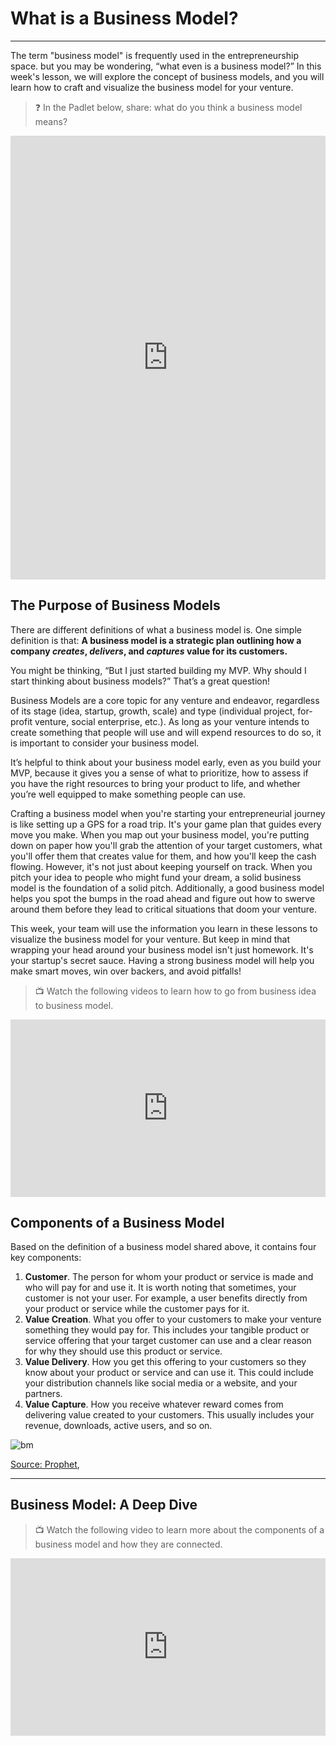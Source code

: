 # What is a Business Model?

---

The term "business model" is frequently used in the entrepreneurship space. but you may be wondering, “what even is a business model?” In this week's lesson, we will explore the concept of business models, and you will learn how to craft and visualize the business model for your venture. 

>❓ In the Padlet below, share: what do you think a business model means?

<div style="border:1px solid rgba(0,0,0,0.1);border-radius:2px;box-sizing:border-box;overflow:hidden;position:relative;width:100%;background:#F4F4F4"><iframe src="https://padlet.com/embed/aki8g3jmskpq6yqs" frameborder="0" allow="camera;microphone;geolocation" style="width:100%;height:708px;display:block;padding:0;margin:0"></iframe></div>

## The Purpose of Business Models

There are different definitions of what a business model is. One simple definition is that: 
**A business model is a strategic plan outlining how a company *creates*, *delivers*, and *captures* value for its customers.**

You might be thinking, “But I just started building my MVP. Why should I start thinking about business models?” That’s a great question!

Business Models are a core topic for any venture and endeavor, regardless of its stage (idea, startup, growth, scale) and type (individual project, for-profit venture, social enterprise, etc.). As long as your venture intends to create something that people will use and will expend resources to do so, it is important to consider your business model.

It’s helpful to think about your business model early, even as you build your MVP, because it gives you a sense of what to prioritize, how to assess if you have the right resources to bring your product to life, and whether you’re well equipped to make something people can use.

Crafting a business model when you're starting your entrepreneurial journey is like setting up a GPS for a road trip. It's your game plan that guides every move you make. When you map out your business model, you're putting down on paper how you'll grab the attention of your target customers, what you'll offer them that creates value for them, and how you'll keep the cash flowing. However, it's not just about keeping yourself on track. When you pitch your idea to people who might fund your dream, a solid business model is the foundation of a solid pitch. Additionally, a good business model helps you spot the bumps in the road ahead and figure out how to swerve around them before they lead to critical situations that doom your venture. 

This week, your team will use the information you learn in these lessons to visualize the business model for your venture. But keep in mind that wrapping your head around your business model isn't just homework. It's your startup's secret sauce. Having a strong business model will help you make smart moves, win over backers, and avoid pitfalls!

> 📺 Watch the following videos to learn how to go from business idea to business model.

<div style="position: relative; padding-bottom: 56.25%; height: 0;"><iframe src="https://www.youtube.com/embed/wwShFsSFb-Y?si=qOPOjMpC5-FGEyMb" title="YouTube video player" frameborder="0" allow="accelerometer; autoplay; clipboard-write; encrypted-media; gyroscope; picture-in-picture" allowfullscreen style="position: absolute; top: 0; left: 0; width: 100%; height: 100%;"></iframe></div>

## Components of a Business Model

Based on the definition of a business model shared above, it contains four key components:

1. **Customer**. The person for whom your product or service is made and who will pay for and use it. It is worth noting that sometimes, your customer is not your user. For example, a user benefits directly from your product or service while the customer pays for it.
2. **Value Creation**. What you offer to your customers to make your venture something they would pay for. This includes your tangible product or service offering that your target customer can use and a clear reason for why they should use this product or service.
3. **Value Delivery**. How you get this offering to your customers so they know about your product or service and can use it. This could include your distribution channels like social media or a website, and your partners.
4. **Value Capture**. How you receive whatever reward comes from delivering value created to your customers. This usually includes your revenue, downloads, active users, and so on.

![bm](/lessons/introduction-to-business-models/bm.png)

[Source: Prophet](https://prophet.com/2022/04/three-examples-of-successful-business-model-innovation/),

---

## Business Model: A Deep Dive

> 📺 Watch the following video to learn more about the components of a business model and how they are connected.

<div style="position: relative; padding-bottom: 56.25%; height: 0;"><iframe src="https://www.youtube.com/embed/Z_zthXw0Wb4?si=ayl6bNY4TyBmF0cP" title="YouTube video player" frameborder="0" allow="accelerometer; autoplay; clipboard-write; encrypted-media; gyroscope; picture-in-picture" allowfullscreen style="position: absolute; top: 0; left: 0; width: 100%; height: 100%;"></iframe></div>


